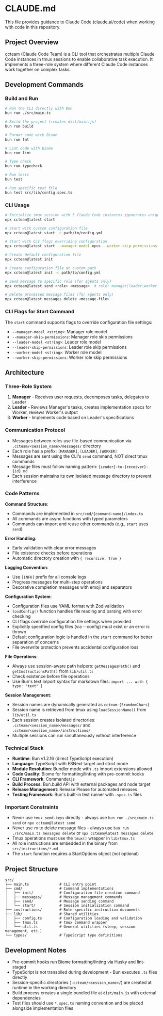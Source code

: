# CLAUDE.md

This file provides guidance to Claude Code (claude.ai/code) when working with code in this repository.

## Project Overview

ccteam (Claude Code Team) is a CLI tool that orchestrates multiple Claude Code instances in tmux sessions to enable collaborative task execution. It implements a three-role system where different Claude Code instances work together on complex tasks.

## Development Commands

### Build and Run
```bash
# Run the CLI directly with Bun
bun run ./src/main.ts

# Build the project (creates dist/main.js)
bun run build

# Format code with Biome
bun run fmt

# Lint code with Biome
bun run lint

# Type check
bun run typecheck

# Run tests
bun test

# Run specific test file
bun test src/lib/config.spec.ts
```

### CLI Usage
```bash
# Initialize tmux session with 3 Claude Code instances (generates unique session name)
npx ccteam@latest start

# Start with custom configuration file
npx ccteam@latest start -c path/to/config.yml

# Start with CLI flags overriding configuration
npx ccteam@latest start --manager-model opus --worker-skip-permissions

# Create default configuration file
npx ccteam@latest init

# Create configuration file at custom path
npx ccteam@latest init -c path/to/config.yml

# Send message to specific role (for agents only)
npx ccteam@latest send <role> <message>  # role: manager|leader|worker

# Delete processed message files (for agents only)
npx ccteam@latest messages delete <message-file>
```

### CLI Flags for Start Command
The `start` command supports flags to override configuration file settings:
- `--manager-model <string>`: Manager role model
- `--manager-skip-permissions`: Manager role skip permissions
- `--leader-model <string>`: Leader role model
- `--leader-skip-permissions`: Leader role skip permissions
- `--worker-model <string>`: Worker role model
- `--worker-skip-permissions`: Worker role skip permissions

## Architecture

### Three-Role System
1. **Manager** - Receives user requests, decomposes tasks, delegates to Leader
2. **Leader** - Reviews Manager's tasks, creates implementation specs for Worker, reviews Worker's output  
3. **Worker** - Implements code based on Leader's specifications

### Communication Protocol
- Messages between roles use file-based communication via `.ccteam/<session_name>/messages/` directory
- Each role has a prefix: `[MANAGER]`, `[LEADER]`, `[WORKER]`
- Messages are sent using the CLI's `send` command, NOT direct tmux commands
- Message files must follow naming pattern: `{sender}-to-{receiver}-{id}.md`
- Each session maintains its own isolated message directory to prevent interference

### Code Patterns

**Command Structure**:
- Commands are implemented in `src/cmd/{command-name}/index.ts`
- All commands are async functions with typed parameters
- Commands can import and reuse other commands (e.g., `start` uses `send`)

**Error Handling**:
- Early validation with clear error messages
- File existence checks before operations
- Automatic directory creation with `{ recursive: true }`

**Logging Convention**:
- Use `[INFO]` prefix for all console logs
- Progress messages for multi-step operations
- Decorative completion messages with emoji and separators

**Configuration System**:
- Configuration files use YAML format with Zod validation
- `loadConfig()` function handles file reading and parsing with error checking
- CLI flags override configuration file settings when provided
- Explicitly specified config files (via --config) must exist or an error is thrown
- Default configuration logic is handled in the `start` command for better separation of concerns
- File overwrite protection prevents accidental configuration loss

**File Operations**:
- Always use session-aware path helpers: `getMessagesPath()` and `getInstructionsPath()` from `lib/util.ts`
- Check existence before file operations
- Use Bun's text import syntax for markdown files: `import ... with { type: "text" }`

**Session Management**:
- Session names are dynamically generated as `ccteam-{5randomChars}`
- Session name is retrieved from tmux using `loadSessionName()` from `lib/util.ts`
- Each session creates isolated directories: `.ccteam/<session_name>/messages/` and `.ccteam/<session_name>/instructions/`
- Multiple sessions can run simultaneously without interference

### Technical Stack
- **Runtime**: Bun v1.2.16 (direct TypeScript execution)
- **Language**: TypeScript with ESNext target and strict mode
- **Module Resolution**: Bundler mode with `.ts` import extensions allowed
- **Code Quality**: Biome for formatting/linting with pre-commit hooks
- **CLI Framework**: Commander.js
- **Build Process**: Bun.build API with external packages and node target
- **Release Management**: Release Please for automated releases
- **Testing Framework**: Bun's built-in test runner with `.spec.ts` files

### Important Constraints
- Never use `tmux send-keys` directly - always use `bun run ./src/main.ts send` or `npx ccteam@latest send`
- Never use `rm` to delete message files - always use `bun run ./src/main.ts messages delete` or `npx ccteam@latest messages delete`
- Tmux operations must use the `tmux()` wrapper in `lib/tmux.ts`
- All role instructions are embedded in the binary from `src/instructions/*.md`
- The `start` function requires a StartOptions object (not optional)

## Project Structure
```
src/
├── main.ts              # CLI entry point
├── cmd/                 # Command implementations
│   ├── init/            # Configuration file creation command
│   ├── messages/        # Message management commands
│   ├── send/            # Message sending command
│   └── start/           # Session initialization command
├── instructions/        # Role-specific instruction documents
├── lib/                 # Shared utilities
│   ├── config.ts        # Configuration loading and validation
│   ├── tmux.ts          # tmux command wrapper
│   └── util.ts          # General utilities (sleep, session management, etc.)
└── types/               # TypeScript type definitions
```

## Development Notes
- Pre-commit hooks run Biome formatting/linting via Husky and lint-staged
- TypeScript is not transpiled during development - Bun executes `.ts` files directly
- Session-specific directories (`.ccteam/<session_name>/`) are created at runtime in the working directory
- Build process creates a single bundled file at `dist/main.js` with external dependencies
- Test files should use `*.spec.ts` naming convention and be placed alongside implementation files
